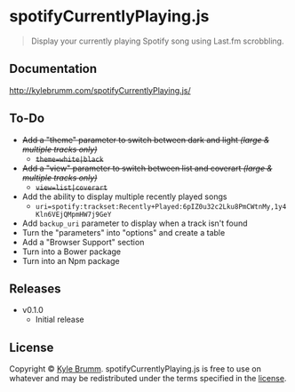 # spotifyCurrentlyPlaying.js

> Display your currently playing Spotify song using Last.fm scrobbling.


## Documentation

http://kylebrumm.com/spotifyCurrentlyPlaying.js/


## To-Do

- ~~Add a "theme" parameter to switch between dark and light _(large & multiple tracks only)_~~
    - ~~`theme=white|black`~~
- ~~Add a "view" parameter to switch between list and coverart _(large & multiple tracks only)_~~
    - ~~`view=list|coverart`~~
- Add the ability to display multiple recently played songs
    - `uri=spotify:trackset:Recently+Played:6pIZ0u32c2Lku8PmCWtnMy,1y4Kln6VEjQMpmHW7j9GeY`
- Add `backup_uri` parameter to display when a track isn't found
- Turn the "parameters" into "options" and create a table
- Add a "Browser Support" section
- Turn into a Bower package
- Turn into an Npm package


## Releases

- v0.1.0
    - Initial release

## License

Copyright © [Kyle Brumm](http://kylebrumm.com). spotifyCurrentlyPlaying.js is free to use on whatever and may be redistributed under the terms specified in the [license](LICENSE.md).
